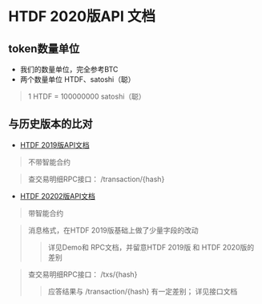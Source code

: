 

 # HTDF 2020版API 文档
 
 
 
## token数量单位
- 我们的数量单位，完全参考BTC
- 两个数量单位 HTDF、satoshi（聪）
> 1 HTDF =  100000000 satoshi（聪）



## 与历史版本的比对
- [HTDF 2019版API文档](https://github.com/orientwalt/apidoc)

> 不带智能合约

> 查交易明细RPC接口： /transaction/{hash}

- [HTDF 20202版API文档](https://github.com/orientwalt/apidoc_2020)
> 带智能合约

> 消息格式，在HTDF 2019版基础上做了少量字段的改动
>> 详见Demo和 RPC文档，并留意HTDF 2019版 和 HTDF 2020版的差别

> 查交易明细RPC接口： /txs/{hash}
>> 应答结果与 /transaction/{hash}  有一定差别； 详见接口文档



